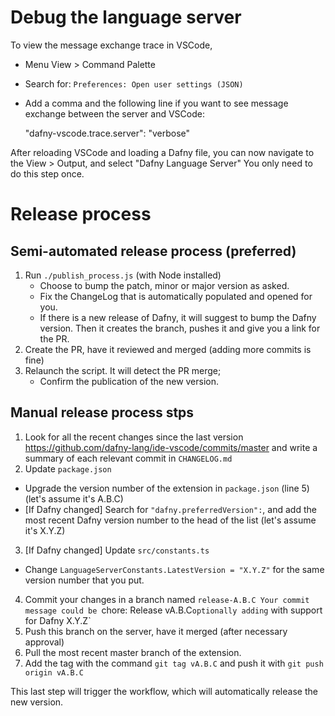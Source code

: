 # Debug the language server

To view the message exchange trace in VSCode,

- Menu View > Command Palette
- Search for: `Preferences: Open user settings (JSON)`
- Add a comma and the following line if you want to see message exchange between the server and VSCode:

    "dafny-vscode.trace.server": "verbose"

After reloading VSCode and loading a Dafny file, you can now navigate to the View > Output, and select "Dafny Language Server"
You only need to do this step once.

# Release process

## Semi-automated release process (preferred)

1. Run `./publish_process.js` (with Node installed)
   - Choose to bump the patch, minor or major version as asked.
   - Fix the ChangeLog that is automatically populated and opened for you.
   - If there is a new release of Dafny, it will suggest to bump the Dafny version.
   Then it creates the branch, pushes it and give you a link for the PR.
2. Create the PR, have it reviewed and merged (adding more commits is fine)
3. Relaunch the script. It will detect the PR merge;
   - Confirm the publication of the new version.

## Manual release process stps

1. Look for all the recent changes since the last version https://github.com/dafny-lang/ide-vscode/commits/master
   and write a summary of each relevant commit in `CHANGELOG.md`
2. Update `package.json`
  - Upgrade the version number of the extension in `package.json` (line 5) (let's assume it's A.B.C)
  - [If Dafny changed] Search for `"dafny.preferredVersion":`, and add the most recent Dafny version number to the head of the list (let's assume it's X.Y.Z)
3. [If Dafny changed] Update `src/constants.ts`
  - Change `LanguageServerConstants.LatestVersion = "X.Y.Z"` for the same version number that you put.
4. Commit your changes in a branch named `release-A.B.C
   Your commit message could be `chore: Release vA.B.C` optionally adding ` with support for Dafny X.Y.Z`
5. Push this branch on the server, have it merged (after necessary approval)
6. Pull the most recent master branch of the extension.
7. Add the tag with the command `git tag vA.B.C` and push it with `git push origin vA.B.C`

This last step will trigger the workflow, which will automatically release the new version.
